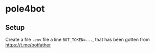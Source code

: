 # pole4bot

## Setup
Create a file `.env` file a line `BOT_TOKEN=...`, that has been gotten from https://t.me/botfather